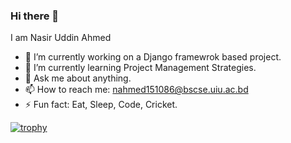 ### Hi there 👋




I am Nasir Uddin Ahmed

- 🔭 I’m currently working on a Django framewrok based project.
- 🌱 I’m currently learning Project Management Strategies.
- 💬 Ask me about anything.
- 📫 How to reach me: nahmed151086@bscse.uiu.ac.bd
- ⚡ Fun fact: Eat, Sleep, Code, Cricket.



[![trophy](https://github-profile-trophy.vercel.app/?username=Turjo7)](https://github.com/Turjo7/github-profile-trophy)


